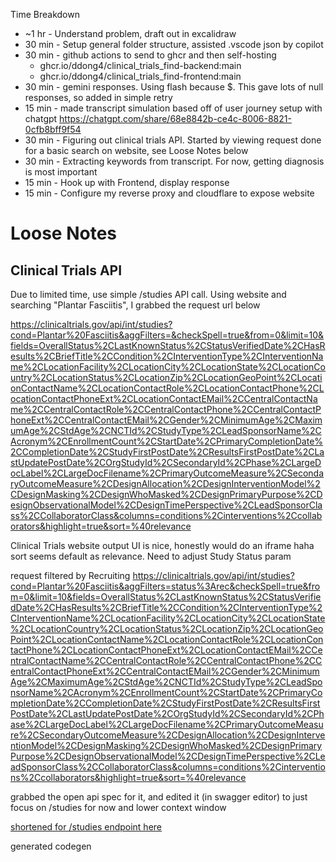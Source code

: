 Time Breakdown

* ~1 hr - Understand problem, draft out in excalidraw
* 30 min - Setup general folder structure, assisted .vscode json by copilot
* 30 min - github actions to send to ghcr and then self-hosting
    * ghcr.io/ddong4/clinical_trials_find-backend:main
    * ghcr.io/ddong4/clinical_trials_find-frontend:main
* 30 min - gemini responses. Using flash because $. This gave lots of null responses, so added in simple retry
* 15 min - made transcript simulation based off of user journey setup with chatgpt https://chatgpt.com/share/68e8842b-ce4c-8006-8821-0cfb8bff9f54
* 30 min - Figuring out clinical trials API. Started by viewing request done for a basic search on website, see Loose Notes below
* 30 min - Extracting keywords from transcript. For now, getting diagnosis is most important
* 15 min - Hook up with Frontend, display response
* 15 min - Configure my reverse proxy and cloudflare to expose website

# Loose Notes
## Clinical Trials API
Due to limited time, use simple /studies API call. 
Using website and searching "Plantar Fasciitis", I grabbed the request url below

https://clinicaltrials.gov/api/int/studies?cond=Plantar%20Fasciitis&aggFilters=&checkSpell=true&from=0&limit=10&fields=OverallStatus%2CLastKnownStatus%2CStatusVerifiedDate%2CHasResults%2CBriefTitle%2CCondition%2CInterventionType%2CInterventionName%2CLocationFacility%2CLocationCity%2CLocationState%2CLocationCountry%2CLocationStatus%2CLocationZip%2CLocationGeoPoint%2CLocationContactName%2CLocationContactRole%2CLocationContactPhone%2CLocationContactPhoneExt%2CLocationContactEMail%2CCentralContactName%2CCentralContactRole%2CCentralContactPhone%2CCentralContactPhoneExt%2CCentralContactEMail%2CGender%2CMinimumAge%2CMaximumAge%2CStdAge%2CNCTId%2CStudyType%2CLeadSponsorName%2CAcronym%2CEnrollmentCount%2CStartDate%2CPrimaryCompletionDate%2CCompletionDate%2CStudyFirstPostDate%2CResultsFirstPostDate%2CLastUpdatePostDate%2COrgStudyId%2CSecondaryId%2CPhase%2CLargeDocLabel%2CLargeDocFilename%2CPrimaryOutcomeMeasure%2CSecondaryOutcomeMeasure%2CDesignAllocation%2CDesignInterventionModel%2CDesignMasking%2CDesignWhoMasked%2CDesignPrimaryPurpose%2CDesignObservationalModel%2CDesignTimePerspective%2CLeadSponsorClass%2CCollaboratorClass&columns=conditions%2Cinterventions%2Ccollaborators&highlight=true&sort=%40relevance

Clinical Trials website output UI is nice, honestly would do an iframe haha
sort seems default as relevance. Need to adjust Study Status param

request filtered by Recruiting
https://clinicaltrials.gov/api/int/studies?cond=Plantar%20Fasciitis&aggFilters=status%3Arec&checkSpell=true&from=0&limit=10&fields=OverallStatus%2CLastKnownStatus%2CStatusVerifiedDate%2CHasResults%2CBriefTitle%2CCondition%2CInterventionType%2CInterventionName%2CLocationFacility%2CLocationCity%2CLocationState%2CLocationCountry%2CLocationStatus%2CLocationZip%2CLocationGeoPoint%2CLocationContactName%2CLocationContactRole%2CLocationContactPhone%2CLocationContactPhoneExt%2CLocationContactEMail%2CCentralContactName%2CCentralContactRole%2CCentralContactPhone%2CCentralContactPhoneExt%2CCentralContactEMail%2CGender%2CMinimumAge%2CMaximumAge%2CStdAge%2CNCTId%2CStudyType%2CLeadSponsorName%2CAcronym%2CEnrollmentCount%2CStartDate%2CPrimaryCompletionDate%2CCompletionDate%2CStudyFirstPostDate%2CResultsFirstPostDate%2CLastUpdatePostDate%2COrgStudyId%2CSecondaryId%2CPhase%2CLargeDocLabel%2CLargeDocFilename%2CPrimaryOutcomeMeasure%2CSecondaryOutcomeMeasure%2CDesignAllocation%2CDesignInterventionModel%2CDesignMasking%2CDesignWhoMasked%2CDesignPrimaryPurpose%2CDesignObservationalModel%2CDesignTimePerspective%2CLeadSponsorClass%2CCollaboratorClass&columns=conditions%2Cinterventions%2Ccollaborators&highlight=true&sort=%40relevance

grabbed the open api spec for it, and edited it (in swagger editor) to just focus on /studies for now and lower context window

[shortened for /studies endpoint here](ctg-oas-v2.yaml)

generated codegen